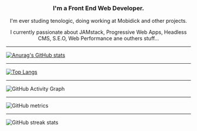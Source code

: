 <h3 align="center">I'm a Front End Web Developer.</h3>
<p align="center">I'm ever studing tenologic, doing working at Mobidick  and other projects.</p>
<p align="center">I currently passionate about JAMstack, Progressive Web Apps, Headless CMS, S.E.O, Web Performance ane outhers stuff...</p>

---

[![Anurag's GitHub stats](https://github-readme-stats.vercel.app/api?username=thailoeduardo&show_icons=true&theme=radical&count_private=true&hide_border=true&locale=pt-br)](https://github.com/anuraghazra/github-readme-stats)

---

[![Top Langs](https://github-readme-stats.vercel.app/api/top-langs/?username=thailoeduardo&show_icons=true&theme=radical&count_private=true&locale=pt-br)](https://github.com/anuraghazra/github-readme-stats)

---

![GitHub Activity Graph](https://activity-graph.herokuapp.com/graph?username=thailoeduardo)

---

![GitHub metrics](https://metrics.lecoq.io/thailoeduardo)

---

![GitHub streak stats](https://github-readme-streak-stats.herokuapp.com/?user=thailoeduardo)  

